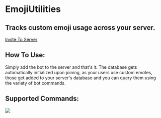 # EmojiUtilities
## Tracks custom emoji usage across your server.
[Invite To Server](https://discord.com/api/oauth2/authorize?client_id=757326308547100712&permissions=1073835072&scope=bot%20applications.commands)

## How To Use:

Simply add the bot to the server and that's it. The database gets automatically initialized upon joining, as your users
use custom emotes, those get added to your server's database and you can query them using the variety of bot commands.

## Supported Commands:
![](https://i.imgur.com/f4gFGjz.png)
